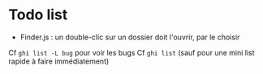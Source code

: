 # Todo list

* Finder.js : un double-clic sur un dossier doit l'ouvrir, par le choisir

Cf `ghi list -L bug` pour voir les bugs 
Cf `ghi list` (sauf pour une mini list rapide à faire immédiatement)
